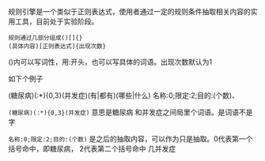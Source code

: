 规则引擎是一个类似于正则表达式，使用者通过一定的规则条件抽取相关内容的实用工具，目前处于实验阶段。

````
规则通过几部分组成()[]{}
(具体内容)[正则表达式]{出现次数}

````

()内可以写词性，用:开头，也可以写具体的词语。出现次数默认为1


如下个例子

(糖尿病)(:*){0,3}(并发症)(有|都有)(哪些|什么)	名称:0;限定:2;目的:(个数)、

`(糖尿病)(:*){0,3}(并发症)` 意思是糖尿病 和并发症之间局里个词语。是词语不是字


`名称:0;限定:2;目的:(个数)` 是之后的抽取内容，可以作为只是抽取。0代表第一个括号命中，即糖尿病， 2代表第二个括号命中 几并发症


